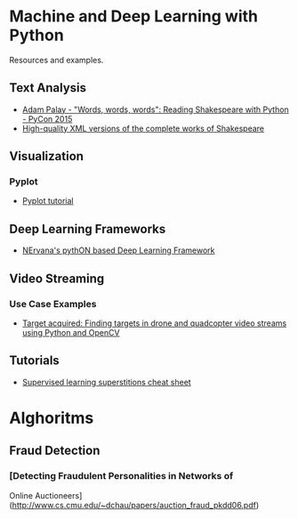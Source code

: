 # Machine and Deep Learning with Python


Resources and examples.

## Text Analysis


* [Adam Palay - "Words, words, words": Reading Shakespeare with Python - PyCon 2015](https://www.youtube.com/watch?v=EoWG0lavg9U)
* [High-quality XML versions of the complete works of Shakespeare](https://github.com/severdia/PlayShakespeare.com-XML)

## Visualization

### Pyplot

* [Pyplot tutorial](http://matplotlib.org/users/pyplot_tutorial.html)


## Deep Learning Frameworks

* [NErvana's pythON based Deep Learning Framework](https://github.com/NervanaSystems/neon)

## Video Streaming 

### Use Case Examples

* [Target acquired: Finding targets in drone and quadcopter video streams using Python and OpenCV](http://www.pyimagesearch.com/2015/05/04/target-acquired-finding-targets-in-drone-and-quadcopter-video-streams-using-python-and-opencv)

## Tutorials

* [Supervised learning superstitions cheat sheet](http://ryancompton.net/assets/ml_cheat_sheet/supervised_learning.html)

# Alghoritms

## Fraud Detection

### [Detecting Fraudulent Personalities in Networks of
Online Auctioneers](http://www.cs.cmu.edu/~dchau/papers/auction_fraud_pkdd06.pdf)
